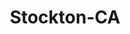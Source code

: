 ---
title: Stockton-CA
slug: stockton-ca
f_state:
- cms/state/california.md
f_locations:
- cms/payday-loan/a-to-z-check-cashing-510.md
- cms/payday-loan/a-to-z-check-cashing-511.md
- cms/payday-loan/advance-america-1250.md
- cms/payday-loan/advance-america-1275.md
- cms/payday-loan/advance-america-1276.md
- cms/payday-loan/advance-america-1277.md
- cms/payday-loan/advance-america-1278.md
- cms/payday-loan/allied-cash-advance-3820.md
- cms/payday-loan/allied-cash-advance-3839.md
- cms/payday-loan/blomberg-griffin-accountancy-5317.md
- cms/payday-loan/blomberg-financial-5318.md
- cms/payday-loan/c-c-check-cashing-5612.md
- cms/payday-loan/ca-check-cashing-store-5684.md
- cms/payday-loan/califorina-budget-finance-5743.md
- cms/payday-loan/california-check-cashing-5817.md
- cms/payday-loan/california-check-cashing-5834.md
- cms/payday-loan/california-check-cashing-5842.md
- cms/payday-loan/california-check-cashing-5843.md
- cms/payday-loan/california-check-cashing-5844.md
- cms/payday-loan/california-check-cashing-5845.md
- cms/payday-loan/california-check-cashing-5912.md
- cms/payday-loan/california-check-cashing-5922.md
- cms/payday-loan/california-check-cashing-5923.md
- cms/payday-loan/california-check-cashing-5924.md
- cms/payday-loan/california-check-cashing-5925.md
- cms/payday-loan/california-check-cashing-5926.md
- cms/payday-loan/california-check-cashing-5927.md
- cms/payday-loan/california-check-cashing-5928.md
- cms/payday-loan/california-stop-5961.md
- cms/payday-loan/california-stop-5962.md
- cms/payday-loan/califrnia-check-cashing-str-ii-5970.md
- cms/payday-loan/casa-de-cambio-6086.md
- cms/payday-loan/casa-de-cambio-6087.md
- cms/payday-loan/check-into-cash-11559.md
- cms/payday-loan/check-into-cash-11631.md
- cms/payday-loan/check-into-cash-11632.md
- cms/payday-loan/check-into-cash-11633.md
- cms/payday-loan/check-into-cash-11634.md
- cms/payday-loan/check-into-cash-of-california-13251.md
- cms/payday-loan/king-cash-20034.md
- cms/payday-loan/king-cash-20036.md
- cms/payday-loan/loan-mart-money-mart-20454.md
- cms/payday-loan/loan-mart-money-mart-20457.md
- cms/payday-loan/loan-mart-money-mart-20458.md
- cms/payday-loan/monetary-management-of-ca-inc-21037.md
- cms/payday-loan/money-mart-21389.md
- cms/payday-loan/money-mart-21405.md
- cms/payday-loan/pacific-check-cashing-23399.md
- cms/payday-loan/pacific-check-cashing-23401.md
- cms/payday-loan/payroll-loans-24270.md
- cms/payday-loan/perez-check-cashing-24323.md
- cms/payday-loan/tonys-check-cashing-27880.md
- cms/payday-loan/tonys-check-cashing-27881.md
- cms/payday-loan/tonys-check-cashing-location-2-27882.md
updated-on: '2024-05-30T13:41:28.615Z'
created-on: '2024-05-30T13:41:28.615Z'
published-on: '2024-05-30T13:54:32.469Z'
f_city: Stockton
layout: '[city].html'
tags: city
---